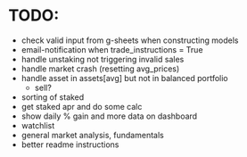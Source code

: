 # TODO:

- check valid input from g-sheets when constructing models
- email-notification when trade_instructions = True
- handle unstaking not triggering invalid sales
- handle market crash (resetting avg_prices)
- handle asset in assets[avg] but not in balanced portfolio
  - sell?
- sorting of staked
- get staked apr and do some calc
- show daily % gain and more data on dashboard
- watchlist
- general market analysis, fundamentals
- better readme instructions
